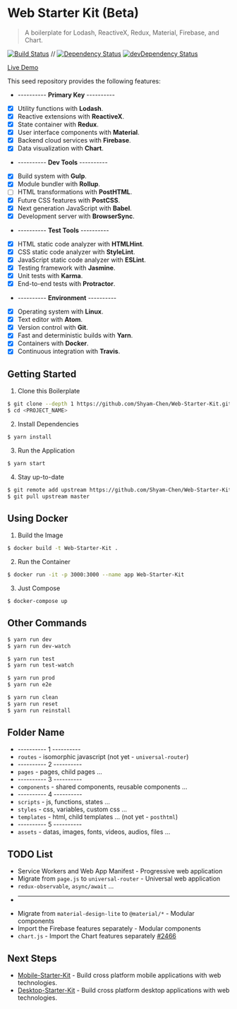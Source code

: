 # Web Starter Kit (Beta)

> A boilerplate for Lodash, ReactiveX, Redux, Material, Firebase, and Chart.

[![Build Status](https://travis-ci.org/Shyam-Chen/Web-Starter-Kit.svg?branch=master)](https://travis-ci.org/Shyam-Chen/Web-Starter-Kit)
 //
[![Dependency Status](https://david-dm.org/Shyam-Chen/Web-Starter-Kit.svg)](https://david-dm.org/Shyam-Chen/Web-Starter-Kit)
[![devDependency Status](https://david-dm.org/Shyam-Chen/Web-Starter-Kit/dev-status.svg)](https://david-dm.org/Shyam-Chen/Web-Starter-Kit?type=dev)

[Live Demo](https://test-1498d.firebaseapp.com/)

This seed repository provides the following features:
* ---------- **Primary Key** ----------
* [x] Utility functions with **Lodash**.
* [x] Reactive extensions with **ReactiveX**.
* [x] State container with **Redux**.
* [x] User interface components with **Material**.
* [x] Backend cloud services with **Firebase**.
* [x] Data visualization with **Chart**.
* ---------- **Dev Tools** ----------
* [x] Build system with **Gulp**.
* [x] Module bundler with **Rollup**.
* [ ] HTML transformations with **PostHTML**.
* [x] Future CSS features with **PostCSS**.
* [x] Next generation JavaScript with **Babel**.
* [x] Development server with **BrowserSync**.
* ---------- **Test Tools** ----------
* [x] HTML static code analyzer with **HTMLHint**.
* [x] CSS static code analyzer with **StyleLint**.
* [x] JavaScript static code analyzer with **ESLint**.
* [x] Testing framework with **Jasmine**.
* [x] Unit tests with **Karma**.
* [x] End-to-end tests with **Protractor**.
* ---------- **Environment** ----------
* [x] Operating system with **Linux**.
* [x] Text editor with **Atom**.
* [x] Version control with **Git**.
* [x] Fast and deterministic builds with **Yarn**.
* [x] Containers with **Docker**.
* [x] Continuous integration with **Travis**.

## Getting Started

1) Clone this Boilerplate
```bash
$ git clone --depth 1 https://github.com/Shyam-Chen/Web-Starter-Kit.git <PROJECT_NAME>
$ cd <PROJECT_NAME>
```

2) Install Dependencies
```bash
$ yarn install
```

3) Run the Application
```bash
$ yarn start
```

4) Stay up-to-date
```bash
$ git remote add upstream https://github.com/Shyam-Chen/Web-Starter-Kit.git
$ git pull upstream master
```

## Using Docker

1) Build the Image
```bash
$ docker build -t Web-Starter-Kit .
```

2) Run the Container
```bash
$ docker run -it -p 3000:3000 --name app Web-Starter-Kit
```

3) Just Compose
```bash
$ docker-compose up
```

## Other Commands

```bash
$ yarn run dev
$ yarn run dev-watch

$ yarn run test
$ yarn run test-watch

$ yarn run prod
$ yarn run e2e

$ yarn run clean
$ yarn run reset
$ yarn run reinstall
```

## Folder Name
* ---------- 1 ----------
* `routes` - isomorphic javascript (not yet - `universal-router`)
* ---------- 2 ----------
* `pages` - pages, child pages ...
* ---------- 3 ----------
* `components` - shared components, reusable components ...
* ---------- 4 ----------
* `scripts` - js, functions, states ...
* `styles` - css, variables, custom css ...
* `templates` - html, child templates ... (not yet - `posthtml`)
* ---------- 5 ----------
* `assets` - datas, images, fonts, videos, audios, files ...

## TODO List
* Service Workers and Web App Manifest - Progressive web application
* Migrate from `page.js` to `universal-router` - Universal web application
* `redux-observable`, `async/await` ...
* ------------------------------
* Migrate from `material-design-lite` to `@material/*` - Modular components
* Import the Firebase features separately - Modular components
* `chart.js` - Import the Chart features separately [#2466](https://github.com/chartjs/Chart.js/issues/2466#issuecomment-265682059)

## Next Steps
* [Mobile-Starter-Kit][mobile] - Build cross platform mobile applications with web technologies.
* [Desktop-Starter-Kit][desktop] - Build cross platform desktop applications with web technologies.

[mobile]: https://github.com/Shyam-Chen/Mobile-Starter-Kit
[desktop]: https://github.com/Shyam-Chen/Desktop-Starter-Kit
